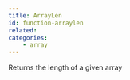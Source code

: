 ```yaml
---
title: ArrayLen
id: function-arraylen
related:
categories:
    - array
---
```


Returns the length of a given array
